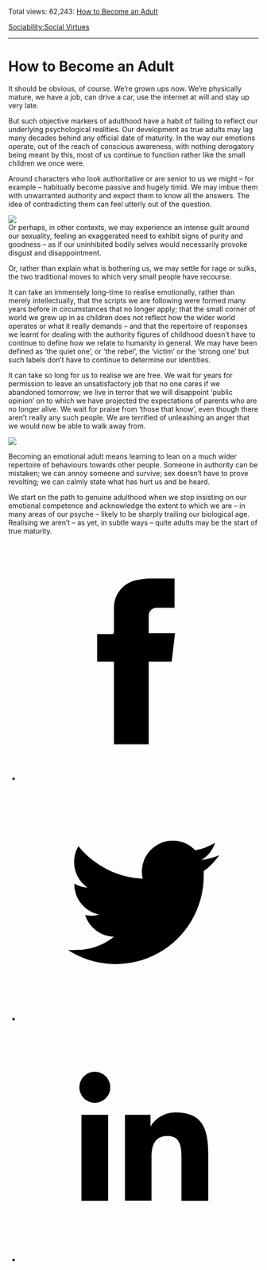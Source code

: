 Total views: 62,243: [How to Become an Adult](https://www.theschooloflife.com/thebookoflife/how-to-become-an-adult/)

[Sociability:](https://www.theschooloflife.com/thebookoflife/category/sociability/)[Social Virtues](https://www.theschooloflife.com/thebookoflife/category/sociability/social-virtues/)

* * *

# How to Become an Adult
<style>
						.alignnone {
  display: block;
  margin-left: auto;
  margin-right: auto;
  align: center:
}

.addtoany_share_save_container {
display:none;
}

.wp-block-image {
		display: block;
  margin-left: auto;
  margin-right: auto;
  width: 50%;
}

.aligncenter {
display: block;
  margin-left: auto;
  margin-right: auto;
  align: center:
}

@media only screen and (max-width: 500px) {
  .wp-block-image {
		display: block;
  margin-left: auto;
  margin-right: auto;
  width: 100%;
} }

h1 {max-width: 600px !important;
}
.s18-single-post .content-area .site-main article .post-cat-header-display + .old-wrapper p {
    font-size: 1.200em
}
						</style>

It should be obvious, of course. We’re grown ups now. We’re physically mature, we have a job, can drive a car, use the internet at will and stay up very late.

But such objective markers of adulthood have a habit of failing to reflect our underlying psychological realities. Our development as true adults may lag many decades behind any official date of maturity. In the way our emotions operate, out of the reach of conscious awareness, with nothing derogatory being meant by this, most of us continue to function rather like the small children we once were.

Around characters who look authoritative or are senior to us we might – for example – habitually become passive and hugely timid. We may imbue them with unwarranted authority and expect them to know all the answers. The idea of contradicting them can feel utterly out of the question.

![](https://www.theschooloflife.com/thebookoflife/wp-content/uploads/2018/02/790px-Rembrandt_van_Rijn_-_Self-Portrait_-_Google_Art_Project.jpg)  
Or perhaps, in other contexts, we may experience an intense guilt around our sexuality, feeling an exaggerated need to exhibit signs of purity and goodness – as if our uninhibited bodily selves would necessarily provoke disgust and disappointment.

Or, rather than explain what is bothering us, we may settle for rage or sulks, the two traditional moves to which very small people have recourse.

It can take an immensely long-time to realise emotionally, rather than merely intellectually, that the scripts we are following were formed many years before in circumstances that no longer apply; that the small corner of world we grew up in as children does not reflect how the wider world operates or what it really demands – and that the repertoire of responses we learnt for dealing with the authority figures of childhood doesn’t have to continue to define how we relate to humanity in general. We may have been defined as ‘the quiet one’, or ‘the rebel’, the ‘victim’ or the ‘strong one’ but such labels don’t have to continue to determine our identities.

It can take so long for us to realise we are free. We wait for years for permission to leave an unsatisfactory job that no one cares if we abandoned tomorrow; we live in terror that we will disappoint ‘public opinion’ on to which we have projected the expectations of parents who are no longer alive. We wait for praise from ‘those that know’, even though there aren’t really any such people. We are terrified of unleashing an anger that we would now be able to walk away from.

![](https://www.theschooloflife.com/thebookoflife/wp-content/uploads/2018/02/Natalia_Goncharova_self-portrait_1907_GTG-762x1024.jpg)

Becoming an emotional adult means learning to lean on a much wider repertoire of behaviours towards other people. Someone in authority can be mistaken; we can annoy someone and survive; sex doesn’t have to prove revolting; we can calmly state what has hurt us and be heard.

We start on the path to genuine adulthood when we stop insisting on our emotional competence and acknowledge the extent to which we are – in many areas of our psyche – likely to be sharply trailing our biological age. Realising we aren’t – as yet, in subtle ways – quite adults may be the start of true maturity.

<style>
    .iframe-class { display: block !important; }
</style>

- [<svg xmlns="http://www.w3.org/2000/svg" viewbox="0 0 26 26"><title>Facebook</title>
                    <g>
                        <path d="M8.38,10H9.92c.2,0,.29,0,.29-.28,0-.82,0-1.64,0-2.46a3.05,3.05,0,0,1,2.57-3.15A7.22,7.22,0,0,1,14,3.95c.86,0,1.71,0,2.57,0h.25v3.2h-2A.85.85,0,0,0,14,8c0,.62,0,1.24,0,1.91h2.87L16.51,13H14v9H10.21V13H8.38Z"></path>
                    </g>
                </svg>](http://www.facebook.com/sharer/sharer.php?u=https://www.theschooloflife.com/thebookoflife/how-to-become-an-adult/)
- [<svg xmlns="http://www.w3.org/2000/svg" viewbox="0 0 26 26"><title>Twitter</title>
                    <path d="M21.69,7.9a6.75,6.75,0,0,1-1.94.53,3.39,3.39,0,0,0,1.48-1.87,6.76,6.76,0,0,1-2.14.82,3.38,3.38,0,0,0-5.75,3.08,9.59,9.59,0,0,1-7-3.53,3.38,3.38,0,0,0,1,4.51A3.36,3.36,0,0,1,5.89,11v0A3.38,3.38,0,0,0,8.6,14.37a3.39,3.39,0,0,1-1.53.06,3.38,3.38,0,0,0,3.15,2.35A6.78,6.78,0,0,1,6,18.22a6.87,6.87,0,0,1-.81,0A9.6,9.6,0,0,0,20,10.08q0-.22,0-.44A6.86,6.86,0,0,0,21.69,7.9Z"></path>
                </svg>](http://twitter.com/share?url=https://www.theschooloflife.com/thebookoflife/how-to-become-an-adult/&text=&via=theschooloflife)
- [<svg xmlns="http://www.w3.org/2000/svg" viewbox="0 0 26 26"><title>LinkedIn</title>
<path class="cls-2" d="M6.67,10H9.58v9.36H6.67ZM8.13,5.32A1.69,1.69,0,1,1,6.44,7,1.69,1.69,0,0,1,8.13,5.32"></path><path class="cls-2" d="M11.41,10H14.2v1.28h0A3.06,3.06,0,0,1,17,9.75c2.95,0,3.49,1.94,3.49,4.46v5.14H17.57V14.79c0-1.09,0-2.48-1.51-2.48s-1.75,1.18-1.75,2.4v4.63H11.41Z"></path></svg>](https://www.linkedin.com/shareArticle?mini=true&url=https://www.theschooloflife.com/thebookoflife/how-to-become-an-adult/)
